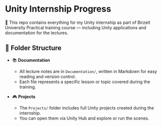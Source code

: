 # Unity Internship Progress

🍄 This repo contains everything for my Unity internship as part of Birzeit University Practical training course — including Unity applications and documentation for the lectures.  

## 📁 Folder Structure

- 📚 **Documentation**  
  *  All lecture notes are in `Documentation/`, written in Markdown for easy reading and version control.  
  *  Each file represents a specific lesson or topic covered during the training.
 
- 🎮 **Projects**  
  *  The `Projects/` folder includes full Unity projects created during the internship.  
  *  You can open them via Unity Hub and explore or run the scenes.
